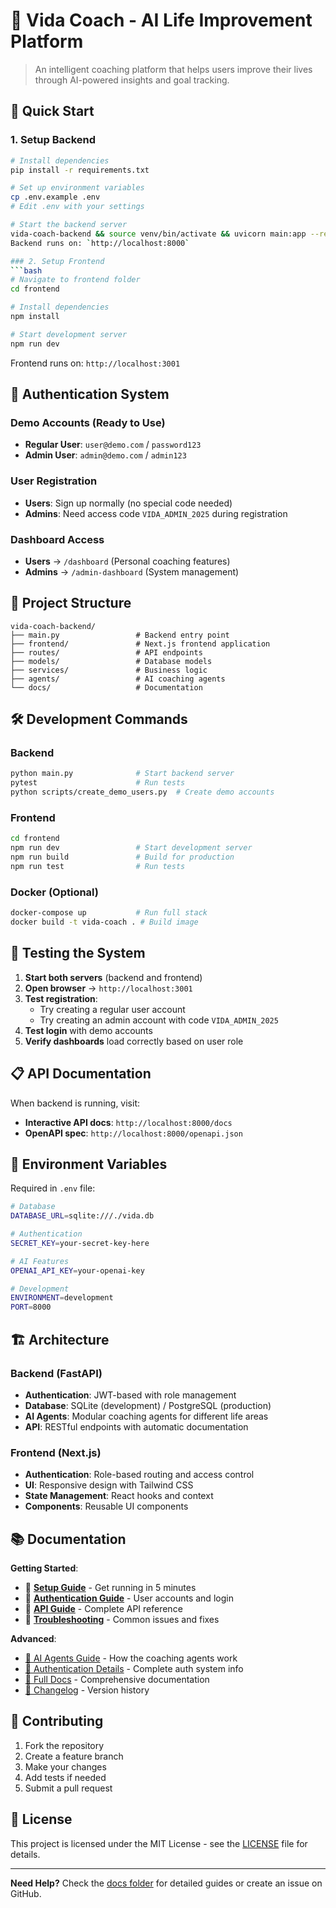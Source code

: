 # 🌟 Vida Coach - AI Life Improvement Platform

> An intelligent coaching platform that helps users improve their lives through AI-powered insights and goal tracking.

## 🚀 Quick Start

### 1. Setup Backend
```bash
# Install dependencies
pip install -r requirements.txt

# Set up environment variables
cp .env.example .env
# Edit .env with your settings

# Start the backend server
vida-coach-backend && source venv/bin/activate && uvicorn main:app --reload --port 8000
Backend runs on: `http://localhost:8000`

### 2. Setup Frontend
```bash
# Navigate to frontend folder
cd frontend

# Install dependencies
npm install

# Start development server
npm run dev
```
Frontend runs on: `http://localhost:3001`

## 🔐 Authentication System

### Demo Accounts (Ready to Use)
- **Regular User**: `user@demo.com` / `password123`
- **Admin User**: `admin@demo.com` / `admin123`

### User Registration
- **Users**: Sign up normally (no special code needed)
- **Admins**: Need access code `VIDA_ADMIN_2025` during registration

### Dashboard Access
- **Users** → `/dashboard` (Personal coaching features)
- **Admins** → `/admin-dashboard` (System management)

## 📁 Project Structure

```
vida-coach-backend/
├── main.py                 # Backend entry point
├── frontend/               # Next.js frontend application
├── routes/                 # API endpoints
├── models/                 # Database models
├── services/               # Business logic
├── agents/                 # AI coaching agents
└── docs/                   # Documentation
```

## 🛠️ Development Commands

### Backend
```bash
python main.py              # Start backend server
pytest                      # Run tests
python scripts/create_demo_users.py  # Create demo accounts
```

### Frontend
```bash
cd frontend
npm run dev                 # Start development server
npm run build               # Build for production
npm run test                # Run tests
```

### Docker (Optional)
```bash
docker-compose up           # Run full stack
docker build -t vida-coach . # Build image
```

## 🧪 Testing the System

1. **Start both servers** (backend and frontend)
2. **Open browser** → `http://localhost:3001`
3. **Test registration**:
   - Try creating a regular user account
   - Try creating an admin account with code `VIDA_ADMIN_2025`
4. **Test login** with demo accounts
5. **Verify dashboards** load correctly based on user role

## 📋 API Documentation

When backend is running, visit:
- **Interactive API docs**: `http://localhost:8000/docs`
- **OpenAPI spec**: `http://localhost:8000/openapi.json`

## 🔧 Environment Variables

Required in `.env` file:
```bash
# Database
DATABASE_URL=sqlite:///./vida.db

# Authentication
SECRET_KEY=your-secret-key-here

# AI Features
OPENAI_API_KEY=your-openai-key

# Development
ENVIRONMENT=development
PORT=8000
```

## 🏗️ Architecture

### Backend (FastAPI)
- **Authentication**: JWT-based with role management
- **Database**: SQLite (development) / PostgreSQL (production)
- **AI Agents**: Modular coaching agents for different life areas
- **API**: RESTful endpoints with automatic documentation

### Frontend (Next.js)
- **Authentication**: Role-based routing and access control
- **UI**: Responsive design with Tailwind CSS
- **State Management**: React hooks and context
- **Components**: Reusable UI components

## 📚 Documentation

**Getting Started**:
- 🚀 **[Setup Guide](SETUP.md)** - Get running in 5 minutes
- 🔐 **[Authentication Guide](AUTH_GUIDE.md)** - User accounts and login
- 📡 **[API Guide](API_GUIDE.md)** - Complete API reference
- 🚨 **[Troubleshooting](TROUBLESHOOTING.md)** - Common issues and fixes

**Advanced**:
- [🤖 AI Agents Guide](AGENTS.md) - How the coaching agents work
- [🔐 Authentication Details](FINAL_AUTH_SYSTEM_COMPLETE.md) - Complete auth system info
- [📖 Full Docs](docs/README.md) - Comprehensive documentation
- [📝 Changelog](changelog.md) - Version history

## 🤝 Contributing

1. Fork the repository
2. Create a feature branch
3. Make your changes
4. Add tests if needed
5. Submit a pull request

## 📄 License

This project is licensed under the MIT License - see the [LICENSE](LICENSE) file for details.

---

**Need Help?** Check the [docs folder](docs/) for detailed guides or create an issue on GitHub.
